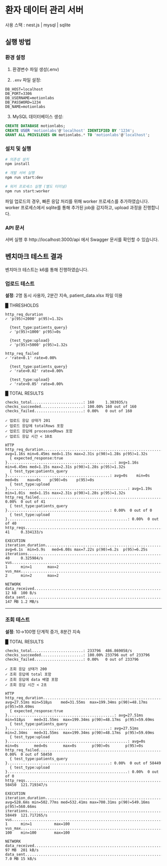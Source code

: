 # 환자 데이터 관리 서버

사용 스택 : nest.js | mysql | sqlite

## 실행 방법

### 환경 설정

1. 환경변수 파일 생성(.env)

2. `.env` 파일 설정:

```env
DB_HOST=localhost
DB_PORT=3306
DB_USERNAME=motionlabs
DB_PASSWORD=1234
DB_NAME=motionlabs
```

3. MySQL 데이터베이스 생성:

```sql
CREATE DATABASE motionlabs;
CREATE USER 'motionlabs'@'localhost' IDENTIFIED BY '1234';
GRANT ALL PRIVILEGES ON motionlabs.* TO 'motionlabs'@'localhost';
```

### 설치 및 실행

```bash
# 의존성 설치
npm install

# 개발 서버 실행
npm run start:dev

# 워커 프로세스 실행 (별도 터미널)
npm run start:worker
```

파일 업로드의 경우, 빠른 응답 처리를 위해 worker 프로세스를 추가하였습니다.
worker 프로세스에서 sqlite를 통해 추가된 job을 감지하고, upload 과정을 진행합니다.

### API 문서

서버 실행 후 http://localhost:3000/api 에서 Swagger 문서를 확인할 수 있습니다.

## 벤치마크 테스트 결과

벤치마크 테스트는 k6를 통해 진행하였습니다.

### 업로드 테스트

**설정**: 2명 동시 사용자, 2분간 지속, patient_data.xlsx 파일 이용

█ THRESHOLDS

    http_req_duration
    ✓ 'p(95)<2000' p(95)=1.32s

      {test_type:patients_query}
      ✓ 'p(95)<1000' p(95)=0s

      {test_type:upload}
      ✓ 'p(95)<5000' p(95)=1.32s

    http_req_failed
    ✓ 'rate<0.1' rate=0.00%

      {test_type:patients_query}
      ✓ 'rate<0.02' rate=0.00%

      {test_type:upload}
      ✓ 'rate<0.05' rate=0.00%

█ TOTAL RESULTS

    checks_total.......................: 160     1.303935/s
    checks_succeeded...................: 100.00% 160 out of 160
    checks_failed......................: 0.00%   0 out of 160

    ✓ 업로드 응답 상태가 201
    ✓ 업로드 응답에 totalRows 포함
    ✓ 업로드 응답에 processedRows 포함
    ✓ 업로드 응답 시간 < 10초

    HTTP
    http_req_duration...........................................................: avg=1.16s min=6.45ms med=1.15s max=2.31s p(90)=1.28s p(95)=1.32s
      { expected_response:true }................................................: avg=1.16s min=6.45ms med=1.15s max=2.31s p(90)=1.28s p(95)=1.32s
      { test_type:patients_query }..............................................: avg=0s    min=0s     med=0s    max=0s    p(90)=0s    p(95)=0s
      { test_type:upload }......................................................: avg=1.19s min=1.01s  med=1.15s max=2.31s p(90)=1.28s p(95)=1.32s
    http_req_failed.............................................................: 0.00%  0 out of 41
      { test_type:patients_query }..............................................: 0.00%  0 out of 0
      { test_type:upload }......................................................: 0.00%  0 out of 40
    http_reqs...................................................................: 41     0.334133/s

    EXECUTION
    iteration_duration..........................................................: avg=6.1s  min=5.9s   med=6.08s max=7.22s p(90)=6.2s  p(95)=6.25s
    iterations..................................................................: 40     0.325984/s
    vus.........................................................................: 1      min=1       max=2
    vus_max.....................................................................: 2      min=2       max=2

    NETWORK
    data_received...............................................................: 12 kB  100 B/s
    data_sent...................................................................: 147 MB 1.2 MB/s

---

### 조회 테스트

**설정**: 10→100명 단계적 증가, 8분간 지속

█ TOTAL RESULTS

    checks_total.......................: 233796  486.869058/s
    checks_succeeded...................: 100.00% 233796 out of 233796
    checks_failed......................: 0.00%   0 out of 233796

    ✓ 조회 응답 상태가 200
    ✓ 조회 응답에 total 포함
    ✓ 조회 응답에 data 배열 포함
    ✓ 조회 응답 시간 < 2초

    HTTP
    http_req_duration...........................................................: avg=27.51ms min=518µs    med=31.55ms  max=199.34ms p(90)=48.17ms  p(95)=59.69ms
      { expected_response:true }................................................: avg=27.51ms min=518µs    med=31.55ms  max=199.34ms p(90)=48.17ms  p(95)=59.69ms
      { test_type:patients_query }..............................................: avg=27.51ms min=2.34ms   med=31.55ms  max=199.34ms p(90)=48.17ms  p(95)=59.69ms
      { test_type:upload }......................................................: avg=0s      min=0s       med=0s       max=0s       p(90)=0s       p(95)=0s
    http_req_failed.............................................................: 0.00%  0 out of 58450
      { test_type:patients_query }..............................................: 0.00%  0 out of 58449
      { test_type:upload }......................................................: 0.00%  0 out of 0
    http_reqs...................................................................: 58450  121.719347/s

    EXECUTION
    iteration_duration..........................................................: avg=528.6ms min=502.77ms med=532.41ms max=700.31ms p(90)=549.16ms p(95)=560.66ms
    iterations..................................................................: 58449  121.717265/s
    vus.........................................................................: 1      min=1          max=100
    vus_max.....................................................................: 100    min=100        max=100

    NETWORK
    data_received...............................................................: 97 MB  201 kB/s
    data_sent...................................................................: 7.0 MB 15 kB/s
